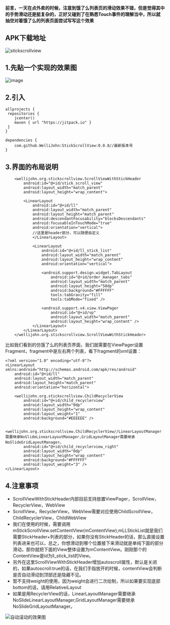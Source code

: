 **前言，一天在点外卖的时候，注意到饿了么列表页的滑动效果不错，但是觉得其中的手势滑动还是挺复杂的，正好又碰到了在熟悉Touch事件的理解当中，所以就抽空对着饿了么的列表页面尝试写写这个效果**
## APK下载地址
![stickscrollview](https://github.com/WelliJohn/StickScrollView/blob/master/imgs/QR_code_258%20.png?raw=true)
## 1.先贴一个实现的效果图
![image](https://github.com/WelliJohn/StickScrollView/blob/master/imgs/%E4%BB%BF%E9%A5%BF%E4%BA%86%E4%B9%88%E5%88%97%E8%A1%A8%E9%A1%B5.gif?raw=true)


## 2.引入
```
allprojects {
 repositories {
    jcenter()
    maven { url "https://jitpack.io" }
 }
}

dependencies {
    com.github.WelliJohn:StickScrollView:0.0.8//最新版本号
}
```

## 3.界面的布局说明
```
    <wellijohn.org.stickscrollview.ScrollViewWithStickHeader
        android:id="@+id/stick_scroll_view"
        android:layout_width="match_parent"
        android:layout_height="wrap_content">

        <LinearLayout
            android:id="@+id/ll"
            android:layout_width="match_parent"
            android:layout_height="match_parent"
            android:descendantFocusability="blocksDescendants"
            android:focusableInTouchMode="true"
            android:orientation="vertical">
            //这里是header部分，可以随便自定义
            </LinearLayout>

            <LinearLayout
                android:id="@+id/ll_stick_list"
                android:layout_width="match_parent"
                android:layout_height="wrap_content"
                android:orientation="vertical">

                <android.support.design.widget.TabLayout
                    android:id="@+id/order_manager_tabs"
                    android:layout_width="match_parent"
                    android:layout_height="50dp"
                    android:background="#FFFFFF"
                    tools:tabGravity="fill"
                    tools:tabMode="fixed" />

                <android.support.v4.view.ViewPager
                    android:id="@+id/vp"
                    android:layout_width="match_parent"
                    android:layout_height="wrap_content" />
            </LinearLayout>
        </LinearLayout>
    </wellijohn.org.stickscrollview.ScrollViewWithStickHeader>
```
比如我们看到的仿饿了么的列表页界面，我们就需要在ViewPager设置Fragment，fragment中是左右两个列表，看下fragment的xml设置：
```
<?xml version="1.0" encoding="utf-8"?>
<LinearLayout xmlns:android="http://schemas.android.com/apk/res/android"
    android:id="@+id/ll"
    android:layout_width="match_parent"
    android:layout_height="match_parent"
    android:orientation="horizontal">

    <wellijohn.org.stickscrollview.ChildRecyclerView
        android:id="@+id/child_recyclerview"
        android:layout_width="0dp"
        android:layout_height="wrap_content"
        android:layout_weight="1"
        android:background="#EEEEEE" />

    <wellijohn.org.stickscrollview.ChildRecyclerView//LinearLayoutManager需要继承NoSlideLinearLayoutManager,GridLayoutManager需要继承NoSlideGridLayoutManager。
        android:id="@+id/child_recyclerview_right"
        android:layout_width="0dp"
        android:layout_height="wrap_content"
        android:background="#FFFFFF"
        android:layout_weight="3" />
</LinearLayout>
```

## 4.注意事项
* ScrollViewWithStickHeader内部目前支持放置ViewPager，ScrollView，RecyclerView，WebView
* ScrollView，RecyclerView，WebView需要对应使用ChildScrollView，ChildRecyclerView，ChildWebView
* 我们在使用的时候，需要调用mStickScrollView.setContentView(mContentView);mLLStickList就是我们需要StickHeader+列表的部分，如果你没有StickHeader的话，那么直接设置列表进来也可以，总之，你想滑动到哪个位置接下来滑动就是单纯下面的部分滑动，那你就把下面的View整体设置为mContentView。刚刚那个的ContentView是id为ll_stick_list的View。
* 另外在这里ScrollViewWithStickHeader增加autoscroll属性，默认是关闭的，如果autoscroll:true的话，在我们手指放开的时候，contentView会判断是否自动滑动到顶部还是隐藏不见。
* 暂不支持weight的使用，因为weight会进行二次绘制，所以如果要实现底部bottom的话，请用RelativeiLayout
* 如果是用RecyclerView的话，LinearLayoutManager需要继承NoSlideLinearLayoutManager,GridLayoutManager需要继承NoSlideGridLayoutManager。

![自动滚动的效果图](https://github.com/WelliJohn/StickScrollView/blob/master/imgs/scrollsnap.gif?raw=true)

